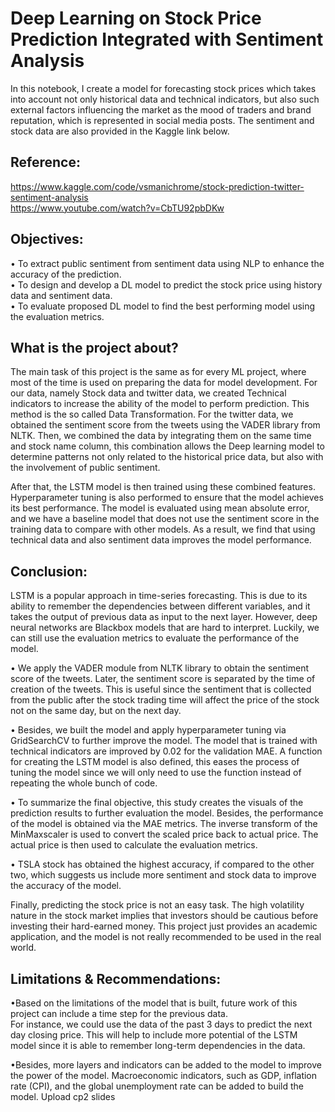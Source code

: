 # Deep Learning on Stock Price Prediction Integrated with Sentiment Analysis

In this notebook, I create a model for forecasting stock prices which takes into account not only historical data and technical indicators, but also such external factors influencing the market as the mood of traders and brand reputation, which is represented in social media posts. The sentiment and stock data are also provided in the Kaggle link below. 

## Reference: 
https://www.kaggle.com/code/vsmanichrome/stock-prediction-twitter-sentiment-analysis  \
https://www.youtube.com/watch?v=CbTU92pbDKw 

## Objectives: 
•	To extract public sentiment from sentiment data using NLP to enhance the accuracy of the prediction. \
•	To design and develop a DL model to predict the stock price using history data and sentiment data. \
•	To evaluate proposed DL model to find the best performing model using the evaluation metrics.  

## What is the project about?
The main task of this project is the same as for every ML project, where most of the time is used on preparing the data for model development. For our data, namely Stock data and twitter data, we created Technical indicators to increase the ability of the model to perform  prediction. This method is the so called Data Transformation. For the twitter data, we obtained the sentiment score from the tweets using the VADER library from NLTK. Then, we combined the data by integrating them on the same time and stock name column, this combination allows the Deep learning model to determine patterns not only related to the historical price data, but also with the involvement of public sentiment. 


After that, the LSTM model is then trained using these combined features. Hyperparameter tuning is also performed to ensure that the model achieves its best performance. The model is evaluated using mean absolute error, and we have a baseline model that does not use the sentiment score in the training data to compare with other models. As a result, we find that using technical data and also sentiment data improves the model performance. 

## Conclusion:
LSTM is a popular approach in time-series forecasting. This is due to its ability to remember the dependencies between different variables, and it takes the output of previous data as input to the next layer. However, deep neural networks are Blackbox models that are hard to interpret. Luckily, we can still use the evaluation metrics to evaluate the performance of the model.

•	We apply the VADER module from NLTK library to obtain the sentiment score of the tweets. Later, the sentiment score is separated by the time of creation of the tweets. This is useful since the sentiment that is collected from the public after the stock trading time will affect the price of the stock not on the same day, but on the next day. 

•	Besides, we built the model and apply hyperparameter tuning via GridSearchCV to further improve the model. The model that is trained with technical indicators are improved by 0.02 for the validation MAE. A function for creating the LSTM model is also defined, this eases the process of tuning the model since we will only need to use the function instead of repeating the whole bunch of code. 

•	To summarize the final objective, this study creates the visuals of the prediction results to further evaluation the model. Besides, the performance of the model is obtained via the MAE metrics. The inverse transform of the MinMaxscaler is used to convert the scaled price back to actual price. The actual price is then used to calculate the evaluation metrics. 

•	TSLA stock has obtained the highest accuracy, if compared to the other two, which suggests us include more sentiment and stock data to improve the accuracy of the model. 

Finally, predicting the stock price is not an easy task. The high volatility nature in the stock market implies that investors should be cautious before investing their hard-earned money. This project just provides an academic application, and the model is not really recommended to be used in the real world.

## Limitations & Recommendations:
•Based on the limitations of the model that is built, future work of this project can include a time step for the previous data. \
For instance, we could use the data of the past 3 days to predict the next day closing price. This will help to include more potential of the LSTM model since it is able to remember long-term dependencies in the data. 

•Besides, more layers and indicators can be added to the model to improve the power of the model. Macroeconomic indicators, such as GDP, inflation rate (CPI), and the global unemployment rate can be added to build the model.
Upload cp2 slides
